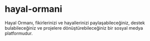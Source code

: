 # hayal-ormani
Hayal Ormanı, fikirlerinizi ve hayallerinizi paylaşabileceğiniz, destek bulabileceğiniz ve projelere dönüştürebileceğiniz bir sosyal medya platformudur.
